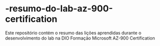 # -resumo-do-lab-az-900-certification
Este repositório contém o resumo das lições aprendidas durante o desenvolvimento do lab na DIO Formação Microsoft AZ-900 Certification
